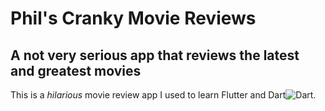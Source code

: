 # Phil's Cranky Movie Reviews
## A not very serious app that reviews the latest and greatest movies

This is a *hilarious* movie review app I used to learn Flutter and Dart![Dart](https://dart.dev/assets/shared/dart/logo+text/horizontal/white-e71fb382ad5229792cc704b3ee7a88f8013e986d6e34f0956d89c453b454d0a5.svg).
